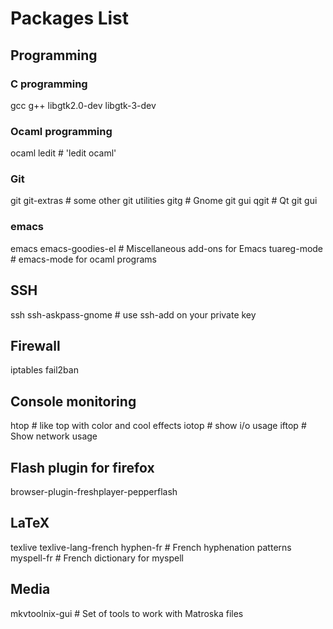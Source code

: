 # Packages List

## Programming
### C programming
gcc
g++
libgtk2.0-dev
libgtk-3-dev

### Ocaml programming
ocaml
ledit # 'ledit ocaml'

### Git
git
git-extras # some other git utilities
gitg # Gnome git gui
qgit # Qt git gui

### emacs
emacs
emacs-goodies-el # Miscellaneous add-ons for Emacs
tuareg-mode # emacs-mode for ocaml programs

## SSH
ssh
ssh-askpass-gnome # use ssh-add on your private key

## Firewall
iptables
fail2ban

## Console monitoring
htop # like top with color and cool effects
iotop # show i/o usage
iftop # Show network usage

## Flash plugin for firefox
browser-plugin-freshplayer-pepperflash

## LaTeX
texlive
texlive-lang-french
hyphen-fr # French hyphenation patterns
myspell-fr # French dictionary for myspell

## Media
mkvtoolnix-gui # Set of tools to work with Matroska files
